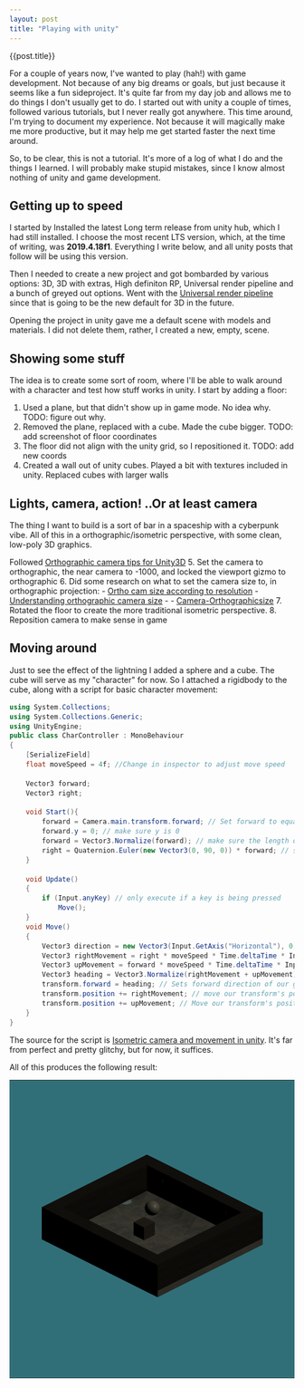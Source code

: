 ```yaml
---
layout: post
title: "Playing with unity"
---
```

{{post.title}}

For a couple of years now, I've wanted to play (hah!) with game development. Not because of any big dreams or goals, but
just because it seems like a fun sideproject. It's quite far from my day job and allows me to do things I don't usually get to do. I started out with unity a couple of times, followed various tutorials, but I never really got anywhere. This time around, I'm trying to document my experience. Not because it will magically make me more productive, but it may help me get started faster the next time around.

So, to be clear, this is not a tutorial. It's more of a log of what I do and the things I learned. I will probably make stupid mistakes, since I know almost nothing of unity and game development.

## Getting up to speed

I started by Installed the latest Long term release from unity hub, which I had still installed. I choose the most recent LTS version, which, at the time of writing, was **2019.4.18f1**. Everything I write below, and all unity posts that follow will be using this version.

Then I needed to create a new project and got bombarded by various options: 3D, 3D with extras, High definiton RP, Universal render pipeline and a bunch of greyed out options. Went with the [Universal render pipeline](https://unity.com/srp/universal-render-pipeline) since that is going to be the new default for 3D in the future.

Opening the project in unity gave me a default scene with models and materials. I did not delete them, rather, I created a new, empty, scene.

## Showing some stuff

The idea is to create some sort of room, where I'll be able to walk around with a character and test how stuff works in unity. I start by adding a floor:

1. Used a plane, but that didn't show up in game mode. No idea why. TODO: figure out why.
2. Removed the plane, replaced with a cube. Made the cube bigger. TODO: add screenshot of floor coordinates
3. The floor did not align with the unity grid, so I repositioned it. TODO: add new coords
4. Created a wall out of unity cubes. Played a bit with textures included in unity. Replaced cubes with larger walls
  
## Lights, camera, action! ..Or at least camera

The thing I want to build is a sort of bar in a spaceship with a cyberpunk vibe. All of this in a orthographic/isometric perspective, with some clean, low-poly 3D graphics.

Followed [Orthographic camera tips for Unity3D](https://thinkinginsideadifferentbox.wordpress.com/2020/09/27/orthographic_camera_tips_for_unity3d/)
5. Set the camera to orthographic, the near camera to -1000, and locked the viewport gizmo to orthographic
6. Did some research on what to set the camera size to, in orthographic projection:
    - [Ortho cam size according to resolution](https://answers.unity.com/questions/526841/changing-ortho-cam-size-according-to-resolution.html) 
    - [Understanding orthographic camera size](https://answers.unity.com/questions/923782/please-help-to-understand-orthographic-camera-size.html) -
    - [Camera-Orthographicsize](https://docs.unity3d.com/ScriptReference/Camera-orthographicSize.html)
7. Rotated the floor to create the more traditional isometric perspective.
8. Reposition camera to make sense in game

## Moving around

Just to see the effect of the lightning I added a sphere and a cube. The cube will serve as my "character" for now. So I attached a rigidbody to the cube, along with a script for basic character movement:

```c#
using System.Collections;
using System.Collections.Generic;
using UnityEngine;
public class CharController : MonoBehaviour
{
    [SerializeField]
    float moveSpeed = 4f; //Change in inspector to adjust move speed

    Vector3 forward;
    Vector3 right;

    void Start(){
        forward = Camera.main.transform.forward; // Set forward to equal the camera's forward vector
        forward.y = 0; // make sure y is 0
        forward = Vector3.Normalize(forward); // make sure the length of vector is set to a max of 1.0
        right = Quaternion.Euler(new Vector3(0, 90, 0)) * forward; // set the right-facing vector to be facing right relative to the camera's forward vector
    }

    void Update()
    {
        if (Input.anyKey) // only execute if a key is being pressed
            Move();
    }
    void Move()
    {
        Vector3 direction = new Vector3(Input.GetAxis("Horizontal"), 0, Input.GetAxis("Vertical")); // setup a direction Vector based on keyboard input. GetAxis returns a value between -1.0 and 1.0. If the A key is pressed, GetAxis(HorizontalKey) will return -1.0. If D is pressed, it will return 1.0
        Vector3 rightMovement = right * moveSpeed * Time.deltaTime * Input.GetAxis("Horizontal"); // Our right movement is based on the right vector, movement speed, and our GetAxis command. We multiply by Time.deltaTime to make the movement smooth.
        Vector3 upMovement = forward * moveSpeed * Time.deltaTime * Input.GetAxis("Vertical"); // Up movement uses the forward vector, movement speed, and the vertical axis inputs.
        Vector3 heading = Vector3.Normalize(rightMovement + upMovement); // This creates our new direction. By combining our right and forward movements and normalizing them, we create a new vector that points in the appropriate direction with a length no greater than 1.0
        transform.forward = heading; // Sets forward direction of our game object to whatever direction we're moving in
        transform.position += rightMovement; // move our transform's position right/left
        transform.position += upMovement; // Move our transform's position up/down
    }
}
```

The source for the script is [Isometric camera and movement in unity](https://www.studica.com/blog/isometric-camera-unity). It's far from perfect and pretty glitchy, but for now, it suffices.

All of this produces the following result:

![unity scene with some cubes and some lights](../assets/img/unity_spacegame_with_some_lights.png "Scene with a basic room, some lights and a cube that can move")
